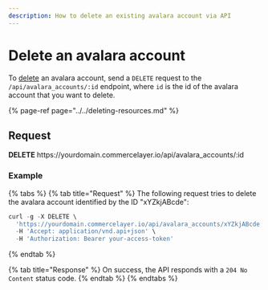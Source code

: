 ```yaml
---
description: How to delete an existing avalara account via API
---
```


# Delete an avalara account

To <a href="https://docs.commercelayer.io/developers/deleting-resources" target="_blank">delete</a> an avalara account, send a `DELETE` request to the `/api/avalara_accounts/:id` endpoint, where `id` is the id of the avalara account that you want to delete.

{% page-ref page="../../deleting-resources.md" %}

## Request

**DELETE** https://<i></i>yourdomain.commercelayer.io/api/avalara_accounts/:id

### Example

{% tabs %}
{% tab title="Request" %}
The following request tries to delete the avalara account identified by the ID "xYZkjABcde":

```javascript
curl -g -X DELETE \
  'https://yourdomain.commercelayer.io/api/avalara_accounts/xYZkjABcde' \
  -H 'Accept: application/vnd.api+json' \
  -H 'Authorization: Bearer your-access-token'
```
{% endtab %}

{% tab title="Response" %}
On success, the API responds with a `204 No Content` status code.
{% endtab %}
{% endtabs %}

